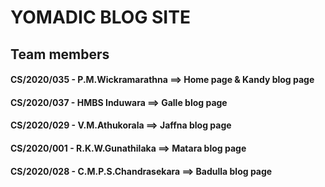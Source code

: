 # YOMADIC BLOG SITE

## Team members

#### CS/2020/035 - P.M.Wickramarathna ==> Home page & Kandy blog page
#### CS/2020/037 - HMBS Induwara ==> Galle blog page
#### CS/2020/029 - V.M.Athukorala ==> Jaffna blog page
####  CS/2020/001 - R.K.W.Gunathilaka ==> Matara blog page
#### CS/2020/028 - C.M.P.S.Chandrasekara ==> Badulla blog page
